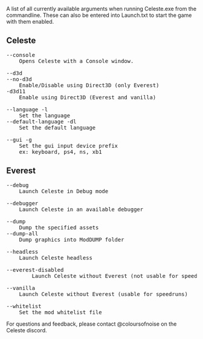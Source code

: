 A list of all currently available arguments when running Celeste.exe from the commandline.
These can also be entered into Launch.txt to start the game with them enabled.

## Celeste
<pre>
--console
	Opens Celeste with a Console window.

--d3d
--no-d3d
	Enable/Disable using Direct3D (only Everest)
-d3d11
	Enable using Direct3D (Everest and vanilla)

--language -l
	Set the language
--default-language -dl
	Set the default language
	
--gui -g
	Set the gui input device prefix
	ex: keyboard, ps4, ns, xb1
</pre>
## Everest
<pre>
--debug
	Launch Celeste in Debug mode

--debugger
	Launch Celeste in an available debugger

--dump
	Dump the specified assets
--dump-all
	Dump graphics into ModDUMP folder

--headless
	Launch Celeste headless

--everest-disabled
        Launch Celeste without Everest (not usable for speedruns)

--vanilla
	Launch Celeste without Everest (usable for speedruns)
	
--whitelist
	Set the mod whitelist file
</pre>
For questions and feedback, please contact @coloursofnoise on the Celeste discord.